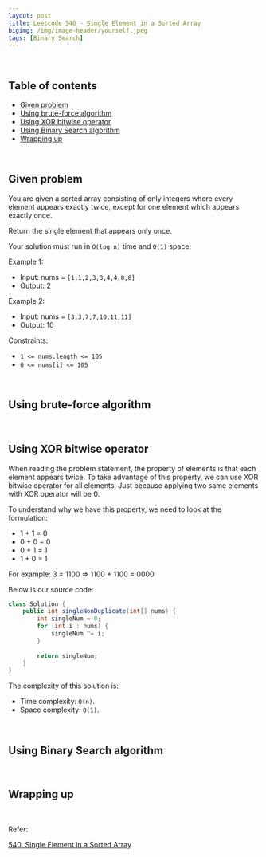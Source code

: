 ```yaml
---
layout: post
title: Leetcode 540 - Single Element in a Sorted Array
bigimg: /img/image-header/yourself.jpeg
tags: [Binary Search]
---
```





<br>

## Table of contents
- [Given problem](#given-problem)
- [Using brute-force algorithm](#using-brute-force-algorithm)
- [Using XOR bitwise operator](#using-xor-bitwise-operator)
- [Using Binary Search algorithm](#using-binary-search-algorithm)
- [Wrapping up](#wrapping-up)


<br>

## Given problem

You are given a sorted array consisting of only integers where every element appears exactly twice, except for one element which appears exactly once.

Return the single element that appears only once.

Your solution must run in `O(log n)` time and `O(1)` space.

Example 1:
- Input: nums = `[1,1,2,3,3,4,4,8,8]`
- Output: 2

Example 2:
- Input: nums = `[3,3,7,7,10,11,11]`
- Output: 10

Constraints:
- `1 <= nums.length <= 105`
- `0 <= nums[i] <= 105`


<br>

## Using brute-force algorithm






<br>

## Using XOR bitwise operator

When reading the problem statement, the property of elements is that each element appears twice. To take advantage of this property, we can use XOR bitwise operator for all elements. Just because applying two same elements with XOR operator will be 0.

To understand why we have this property, we need to look at the formulation:
- 1 + 1 = 0
- 0 + 0 = 0
- 0 + 1 = 1
- 1 + 0 = 1

For example: 3 = 1100 => 1100 + 1100 = 0000

Below is our source code:

```Java
class Solution {
    public int singleNonDuplicate(int[] nums) {
        int singleNum = 0;
        for (int i : nums) {
            singleNum ^= i;
        }
        
        return singleNum;
    }
}
```

The complexity of this solution is:
- Time complexity: `O(n)`.
- Space complexity: `O(1)`.


<br>

## Using Binary Search algorithm





<br>

## Wrapping up




<br>

Refer:

[540. Single Element in a Sorted Array](https://leetcode.com/problems/single-element-in-a-sorted-array/description/)
